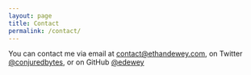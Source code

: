 ```yaml
---
layout: page
title: Contact
permalink: /contact/
---
```


You can contact me via email at [contact@ethandewey.com](mailto:contact@ethandewey.com), on Twitter [@conjuredbytes](https://twitter.com/conjuredbytes), or on GitHub [@edewey](https://github.com/edewey)
